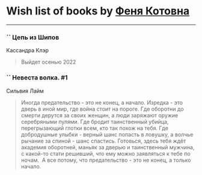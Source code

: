 # Wish list of books by [Феня Котовна](https://plus.google.com/u/0/109746193906459706720/)
---

### `` Цепь из Шипов
Кассандра Клэр
> Выйдет осенью 2022

### `` Невеста волка. #1
Сильвия Лайм
> Иногда предательство - это не конец, а начало. Изредка - это дверь в иной мир, где война стоит на пороге. Где оборотни до смерти дерутся за своих женщин, а люди заряжают оружие серебряными пулями. Где бродит таинственный убийца, перегрызающий глотки всем, кто так похож на тебя. Где добродушные улыбки - верный шанс попасть в ловушку, а волчье рычание за спиной - шанс спастись. Готовься, здесь тебя ждёт академия оборотней, маньяк за дверью и таинственный мужчина, с какой-то стати решивший, что ему можно заявляться к тебе по ночам.  А все потому, что предательство - это не конец, а только начало.

